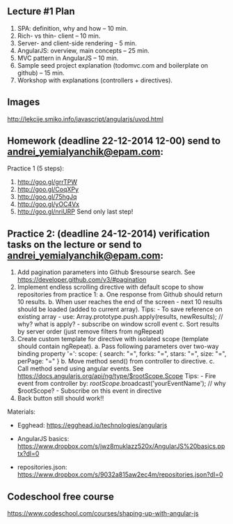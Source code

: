 ## Lecture #1 Plan

1. SPA: definition, why and how – 10 min.
2. Rich- vs thin- client – 10 min.
3. Server- and client-side rendering - 5 min.
4. AngularJS: overview, main concepts – 25 min.
5. MVC pattern in AngularJS – 10 min.
6. Sample seed project explanation (todomvc.com and boilerplate on github) – 15 min.
7. Workshop with explanations (controllers + directives).

## Images
http://lekcije.smiko.info/javascript/angularjs/uvod.html

## Homework (deadline 22-12-2014 12-00) send to andrei_yemialyanchik@epam.com:
Practice 1 (5 steps):

1. http://goo.gl/grrTPW
2. http://goo.gl/CoqXPy
3. http://goo.gl/75hgJq
4. http://goo.gl/yOC4Vx
5. http://goo.gl/nriURP
Send only last step!

## Practice 2: (deadline 24-12-2014) verification tasks on the lecture or send to andrei_yemialyanchik@epam.com:
1. Add pagination parameters into Github $resourse search. See https://developer.github.com/v3/#pagination
2. Implement endless scrolling directive with default scope to show repositories from practice 1:
    a. One response from Github should return 10 results.
    b. When user reaches the end of the screen - next 10 results should be loaded (added to current array). 
        Tips: 
            - To save reference on existing array - use:
            Array.prototype.push.apply(results, newResults); // why? what is apply?
            - subscribe on window scroll event
    c. Sort results by server order (just remove filters from ngRepeat)
3. Create custom template for directive with isolated scope (template should contain  ngRepeat). 
    a. Pass following parameters over two-way binding property '=':
        scope: {
            search: "=",
            forks: "=",
            stars: "=",
            size: "=",
            perPage: "="
        }
    b. Move method send() from controller to directive.
    c. Call method send using angular events. See https://docs.angularjs.org/api/ng/type/$rootScope.Scope
        Tips:
            - Fire event from controller by: $rootScope.$broadcast('yourEventName'); // why $rootScope?
            - Subscribe on this event in directive
4. Back button still should work!!

Materials:
* Egghead: https://egghead.io/technologies/angularjs

* AngularJS basics: https://www.dropbox.com/s/jwz8muklazz520x/AngularJS%20basics.pptx?dl=0
* repositories.json: https://www.dropbox.com/s/9032a815aw2ec4m/repositories.json?dl=0

## Codeschool free course
https://www.codeschool.com/courses/shaping-up-with-angular-js
